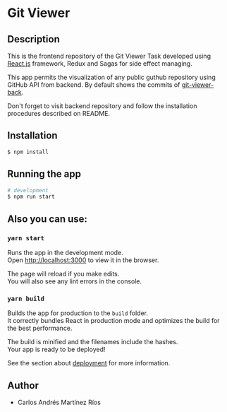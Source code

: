 # Git Viewer

## Description

This is the frontend repository of the Git Viewer Task developed using [React.js](https://reactjs.org/) framework, Redux and Sagas for side effect managing.

This app permits the visualization of any public guthub repository using GitHub API from backend. By default shows the commits of [git-viewer-back](https://github.com/charliemr99/git-viewer-back).

Don't forget to visit backend repository and follow the installation procedures described on README.

## Installation

```bash
$ npm install
```

## Running the app

```bash
# development
$ npm run start
```

## Also you can use:

### `yarn start`

Runs the app in the development mode.\
Open [http://localhost:3000](http://localhost:3000) to view it in the browser.

The page will reload if you make edits.\
You will also see any lint errors in the console.

### `yarn build`

Builds the app for production to the `build` folder.\
It correctly bundles React in production mode and optimizes the build for the best performance.

The build is minified and the filenames include the hashes.\
Your app is ready to be deployed!

See the section about [deployment](https://facebook.github.io/create-react-app/docs/deployment) for more information.

## Author

- Carlos Andrés Martínez Ríos
